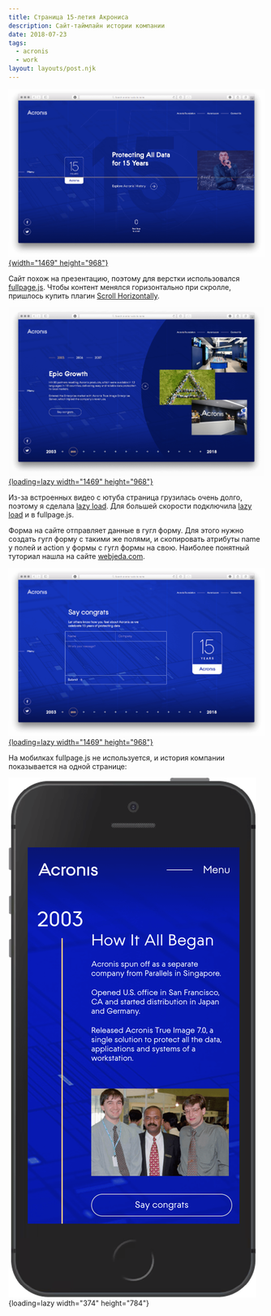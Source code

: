 ```yaml
---
title: Страница 15-летия Акрониса
description: Сайт-таймлайн истории компании
date: 2018-07-23
tags:
  - acronis
  - work
layout: layouts/post.njk
---
```


[![Скриншот первого слайда](./images/15-0.png){width="1469" height="968"}](/test/acronis-15/)

Сайт похож на презентацию, поэтому для верстки использовался [fullpage.js](https://github.com/alvarotrigo/fullPage.js). Чтобы контент менялся горизонтально при скролле, пришлось купить плагин [Scroll Horizontally](https://alvarotrigo.com/fullPage/extensions/scroll-horizontally.html).

[![Скриншот слайда истории](./images/15-1.png){loading=lazy width="1469" height="968"}](/test/acronis-15/#history/2005)

Из-за встроенных видео с ютуба страница грузилась очень долго, поэтому я сделала [lazy load](https://codepen.io/tutsplus/pen/RRVRro). Для большей скорости подключила [lazy load](https://github.com/alvarotrigo/fullPage.js#lazy-loading) и в fullpage.js.

Форма на сайте отправляет данные в гугл форму. Для этого нужно создать гугл форму с такими же полями, и скопировать атрибуты name у полей и action у формы с гугл формы на свою. Наиболее понятный туториал нашла на сайте [webjeda.com](https://blog.webjeda.com/google-form-customize/).

[![Скриншот формы отзывов](./images/15-2.png){loading=lazy width="1469" height="968"}](/test/acronis-15/#feedback)

На мобилках fullpage.js не используется, и история компании показывается на одной странице:

![Скриншот мобильной версии](./images/se.png){loading=lazy width="374" height="784"}
